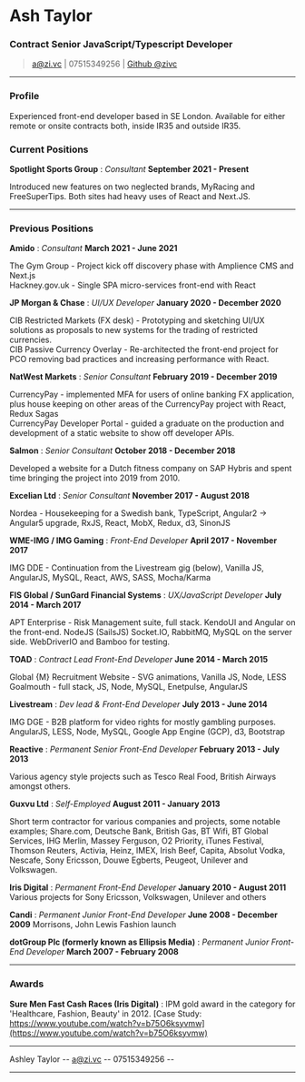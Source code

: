 # Ash Taylor
### Contract Senior JavaScript/Typescript Developer

> [a@zi.vc](mailto:a@zi.vc) | 07515349256 | [Github @zivc](http://github.com/zivc)

------

### Profile

Experienced front-end developer based in SE London. Available for either remote or onsite contracts both, inside IR35 and outside IR35.


### Current Positions

__Spotlight Sports Group__ : *Consultant* __September 2021 - Present__

Introduced new features on two neglected brands, MyRacing and FreeSuperTips.
Both sites had heavy uses of React and Next.JS.

-----


### Previous Positions


__Amido__ : *Consultant* __March 2021 - June 2021__

The Gym Group - Project kick off discovery phase with Amplience CMS and Next.js  
Hackney.gov.uk - Single SPA micro-services front-end with React


__JP Morgan & Chase__ : *UI/UX Developer* __January 2020 - December 2020__

CIB Restricted Markets (FX desk) - Prototyping and sketching UI/UX solutions as proposals to new systems for the trading of restricted currencies.  
CIB Passive Currency Overlay - Re-architected the front-end project for PCO removing bad practices and increasing performance with React.


__NatWest Markets__ : *Senior Consultant* __February 2019 - December 2019__

CurrencyPay - implemented MFA for users of online banking FX application, plus house keeping on other areas of the CurrencyPay project with React, Redux Sagas  
CurrencyPay Developer Portal - guided a graduate on the production and development of a static website to show off developer APIs.


__Salmon__ : *Senior Consultant* __October 2018 - December 2018__

Developed a website for a Dutch fitness company on SAP Hybris and spent time bringing the project into 2019 from 2010.


__Excelian Ltd__ : *Senior Consultant* __November 2017 - August 2018__

Nordea - Housekeeping for a Swedish bank, TypeScript, Angular2 -> Angular5 upgrade, RxJS, React, MobX, Redux, d3, SinonJS


__WME-IMG / IMG Gaming__ : *Front-End Developer* __April 2017 - November 2017__

IMG DDE - Continuation from the Livestream gig (below), Vanilla JS, AngularJS, MySQL, React, AWS, SASS, Mocha/Karma


__FIS Global / SunGard Financial Systems__ : *UX/JavaScript Developer* __July 2014 - March 2017__

APT Enterprise - Risk Management suite, full stack. KendoUI and Angular on the front-end. NodeJS (SailsJS) Socket.IO, RabbitMQ, MySQL on the server side. WebDriverIO and Bamboo for testing.

__TOAD__ : *Contract Lead Front-End Developer* __June 2014 - March 2015__

Global {M} Recruitment Website - SVG animations, Vanilla JS, Node, LESS  
Goalmouth - full stack, JS, Node, MySQL, Enetpulse, AngularJS


__Livestream__ : *Dev lead & Front-End Developer* __July 2013 - June 2014__

IMG DGE - B2B platform for video rights for mostly gambling purposes. AngularJS, LESS, Node, MySQL, Google App Engine (GCP), d3, Bootstrap


__Reactive__ : *Permanent Senior Front-End Developer* __February 2013 - July 2013__

Various agency style projects such as Tesco Real Food, British Airways amongst others.


__Guxvu Ltd__ : *Self-Employed* __August 2011 - January 2013__

Short term contractor for various companies and projects, some notable examples;
Share.com, Deutsche Bank, British Gas, BT Wifi, BT Global Services, IHG Merlin, Massey Ferguson, O2 Priority, iTunes Festival, Thomson Reuters, Activia, Heinz, IMEX, Irish Beef, Capita, Absolut Vodka, Nescafe, Sony Ericsson, Douwe Egberts, Peugeot, Unilever and Volkswagen.


__Iris Digital__ : *Permanent Front-End Developer* __January 2010 - August 2011__
Various projects for Sony Ericsson, Volkswagen, Unilever and others


__Candi__ : *Permanent Junior Front-End Developer* __June 2008 - December 2009__
Morrisons, John Lewis Fashion launch


__dotGroup Plc (formerly known as Ellipsis Media)__ : *Permanent Junior Front-End Developer* __March 2007 - February 2008__


------


### Awards


__Sure Men Fast Cash Races (Iris Digital)__ :
IPM gold award in the category for 'Healthcare, Fashion, Beauty' in 2012.
[Case Study: https://www.youtube.com/watch?v=b75O6ksyvmw](https://www.youtube.com/watch?v=b75O6ksyvmw)


------


Ashley Taylor -- [a@zi.vc](mailto:a@zi.vc) -- 07515349256 --


------
